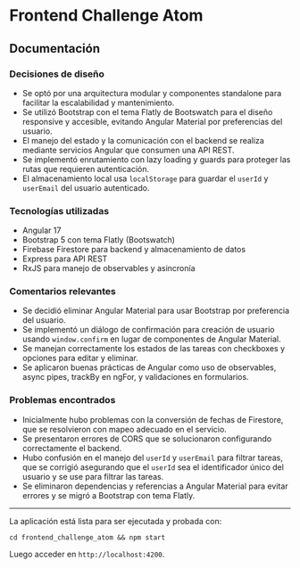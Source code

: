 # Frontend Challenge Atom

## Documentación

### Decisiones de diseño
- Se optó por una arquitectura modular y componentes standalone para facilitar la escalabilidad y mantenimiento.
- Se utilizó Bootstrap con el tema Flatly de Bootswatch para el diseño responsive y accesible, evitando Angular Material por preferencias del usuario.
- El manejo del estado y la comunicación con el backend se realiza mediante servicios Angular que consumen una API REST.
- Se implementó enrutamiento con lazy loading y guards para proteger las rutas que requieren autenticación.
- El almacenamiento local usa `localStorage` para guardar el `userId` y `userEmail` del usuario autenticado.

### Tecnologías utilizadas
- Angular 17
- Bootstrap 5 con tema Flatly (Bootswatch)
- Firebase Firestore para backend y almacenamiento de datos
- Express para API REST
- RxJS para manejo de observables y asincronía

### Comentarios relevantes
- Se decidió eliminar Angular Material para usar Bootstrap por preferencia del usuario.
- Se implementó un diálogo de confirmación para creación de usuario usando `window.confirm` en lugar de componentes de Angular Material.
- Se manejan correctamente los estados de las tareas con checkboxes y opciones para editar y eliminar.
- Se aplicaron buenas prácticas de Angular como uso de observables, async pipes, trackBy en ngFor, y validaciones en formularios.

### Problemas encontrados
- Inicialmente hubo problemas con la conversión de fechas de Firestore, que se resolvieron con mapeo adecuado en el servicio.
- Se presentaron errores de CORS que se solucionaron configurando correctamente el backend.
- Hubo confusión en el manejo del `userId` y `userEmail` para filtrar tareas, que se corrigió asegurando que el `userId` sea el identificador único del usuario y se use para filtrar las tareas.
- Se eliminaron dependencias y referencias a Angular Material para evitar errores y se migró a Bootstrap con tema Flatly.

---

La aplicación está lista para ser ejecutada y probada con:

```
cd frontend_challenge_atom && npm start
```

Luego acceder en `http://localhost:4200`.
